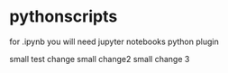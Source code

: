 # pythonscripts

for .ipynb you will need jupyter notebooks python plugin

small test change
small change2
small change 3
